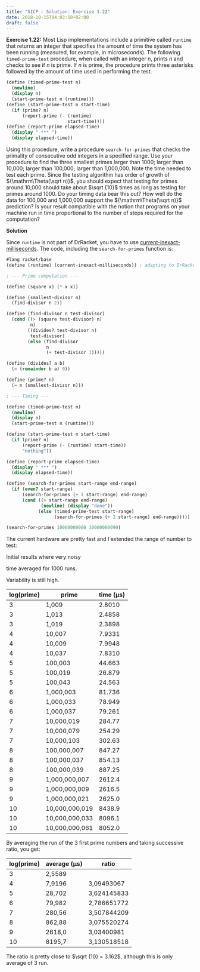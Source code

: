 ```yaml
---
title: "SICP - Solution: Exercise 1.22"
date: 2018-10-15T04:03:58+02:00
draft: false
---
```


**Exercise 1.22:** Most Lisp implementations include a primitive called `runtime` that returns an integer that specifies the amount of time the system has been running (measured, for example, in microseconds). The following `timed-prime-test` procedure, when called with an integer $n$, prints $n$ and checks to see if $n$ is prime. If $n$ is prime, the procedure prints three asterisks followed by the amount of time used in performing the test.

```scheme
(define (timed-prime-test n)
  (newline)
  (display n)
  (start-prime-test n (runtime)))
(define (start-prime-test n start-time)
  (if (prime? n)
      (report-prime (- (runtime)
                       start-time))))
(define (report-prime elapsed-time)
  (display " *** ")
  (display elapsed-time))
```

Using this procedure, write a procedure `search-for-primes` that checks the primality of consecutive odd integers in a specified range. Use your procedure to find the three smallest primes larger than 1000; larger than 10,000; larger than 100,000; larger than 1,000,000. Note the time needed to test each prime. Since the testing algorithm has order of growth of ${\mathrm\Theta(\sqrt n)}$, you should expect that testing for primes around 10,000 should take about $\sqrt {10}$ times as long as testing for primes around 1000. Do your timing data bear this out? How well do the data for 100,000 and 1,000,000 support the ${\mathrm\Theta(\sqrt n)}$ prediction? Is your result compatible with the notion that programs on your machine run in time proportional to the number of steps required for the computation?

**Solution**

Since `runtime` is not part of DrRacket, you have to use [current-inexact-milliseconds](https://docs.racket-lang.org/reference/time.html#%28def._%28%28quote._~23~25kernel%29._current-inexact-milliseconds%29%29). The code, including the `search-for-primes` function is:

```scheme
#lang racket/base
(define (runtime) (current-inexact-milliseconds)) ; adapting to DrRacket

; --- Prime computation ---

(define (square x) (* x x))

(define (smallest-divisor n)
  (find-divisor n 2))

(define (find-divisor n test-divisor)
  (cond ((> (square test-divisor) n)
         n)
        ((divides? test-divisor n)
         test-divisor)
        (else (find-divisor
               n
               (+ test-divisor 1)))))

(define (divides? a b)
  (= (remainder b a) 0))

(define (prime? n)
  (= n (smallest-divisor n)))

; --- Timing ---

(define (timed-prime-test n)
  (newline)
  (display n)
  (start-prime-test n (runtime)))

(define (start-prime-test n start-time)
  (if (prime? n)
      (report-prime (- (runtime) start-time))
      "nothing"))

(define (report-prime elapsed-time)
  (display " *** ")
  (display elapsed-time))

(define (search-for-primes start-range end-range)
  (if (even? start-range)
      (search-for-primes (+ 1 start-range) end-range)
      (cond ((> start-range end-range)
             (newline) (display "done"))
            (else (timed-prime-test start-range)
                  (search-for-primes (+ 2 start-range) end-range)))))

(search-for-primes 10000000000 10000000090)
```

The current hardware are pretty fast and I extended the range of number to test:

Initial results where very noisy

time averaged for 1000 runs.

Variability is still high.

| log(prime) | prime          | time (µs) |
| ---------- | -------------- | --------- |
| 3          | 1,009          | 2.8010    |
| 3          | 1,013          | 2.4858    |
| 3          | 1,019          | 2.3898    |
| 4          | 10,007         | 7.9331    |
| 4          | 10,009         | 7.9948    |
| 4          | 10,037         | 7.8310    |
| 5          | 100,003        | 44.663    |
| 5          | 100,019        | 26.879    |
| 5          | 100,043        | 24.563    |
| 6          | 1,000,003      | 81.736    |
| 6          | 1,000,033      | 78.949    |
| 6          | 1,000,037      | 79.261    |
| 7          | 10,000,019     | 284.77    |
| 7          | 10,000,079     | 254.29    |
| 7          | 10,000,103     | 302.63    |
| 8          | 100,000,007    | 847.27    |
| 8          | 100,000,037    | 854.13    |
| 8          | 100,000,039    | 887.25    |
| 9          | 1,000,000,007  | 2612.4    |
| 9          | 1,000,000,009  | 2616.5    |
| 9          | 1,000,000,021  | 2625.0    |
| 10         | 10,000,000,019 | 8438.9    |
| 10         | 10,000,000,033 | 8096.1    |
| 10         | 10,000,000,061 | 8052.0    |

By averaging the run of the 3 first prime numbers and taking successive ratio, you get:

| log(prime) | average (µs) | ratio       |
| ---------- | ------------ | ----------- |
| 3          | 2,5589       |             |
| 4          | 7,9196       | 3,09493067  |
| 5          | 28,702       | 3,624145833 |
| 6          | 79,982       | 2,786651772 |
| 7          | 280,56       | 3,507844209 |
| 8          | 862,88       | 3,075520274 |
| 9          | 2618,0       | 3,03400981  |
| 10         | 8195,7       | 3,130518518 |

The ratio is pretty close to $\sqrt {10} = 3.162$, although this is only average of 3 run.